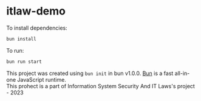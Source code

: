 # itlaw-demo

To install dependencies:

```bash
bun install
```

To run:

```bash
bun run start
```

This project was created using `bun init` in bun v1.0.0. [Bun](https://bun.sh) is a fast all-in-one JavaScript runtime. <br/>
This prohect is a part of Information System Security And IT Laws's project - 2023
